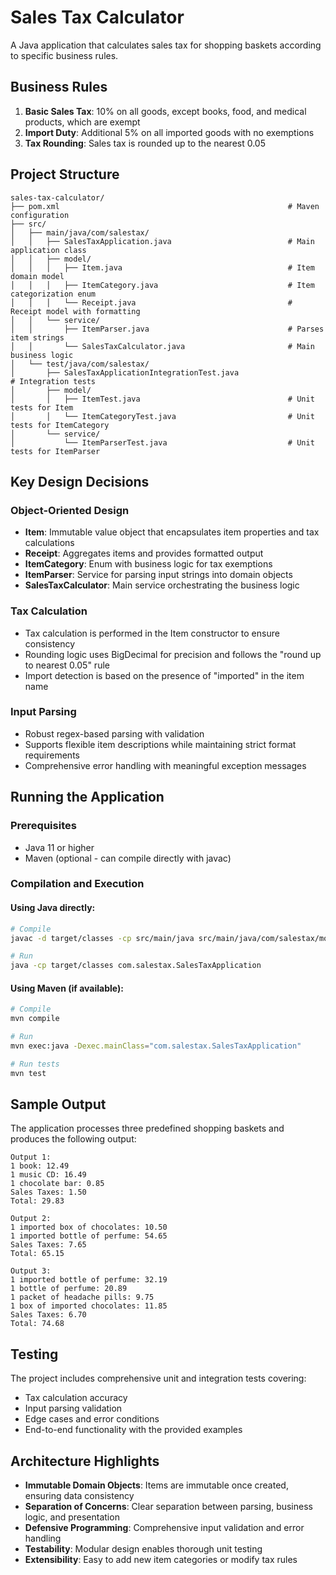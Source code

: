 # Sales Tax Calculator

A Java application that calculates sales tax for shopping baskets according to specific business rules.

## Business Rules

1. **Basic Sales Tax**: 10% on all goods, except books, food, and medical products, which are exempt
2. **Import Duty**: Additional 5% on all imported goods with no exemptions
3. **Tax Rounding**: Sales tax is rounded up to the nearest 0.05

## Project Structure

```
sales-tax-calculator/
├── pom.xml                                    			      # Maven configuration
├── src/
│   ├── main/java/com/salestax/
│   │   ├── SalesTaxApplication.java          			      # Main application class
│   │   ├── model/
│   │   │   ├── Item.java                     			      # Item domain model
│   │   │   ├── ItemCategory.java             			      # Item categorization enum
│   │   │   └── Receipt.java                  			      # Receipt model with formatting
│   │   └── service/
│   │       ├── ItemParser.java               			      # Parses item strings
│   │       └── SalesTaxCalculator.java       			      # Main business logic
│   └── test/java/com/salestax/
│       ├── SalesTaxApplicationIntegrationTest.java                   # Integration tests
│       ├── model/
│       │   ├── ItemTest.java                 			      # Unit tests for Item
│       │   └── ItemCategoryTest.java         			      # Unit tests for ItemCategory
│       └── service/
│           └── ItemParserTest.java           			      # Unit tests for ItemParser
```

## Key Design Decisions

### Object-Oriented Design
- **Item**: Immutable value object that encapsulates item properties and tax calculations
- **Receipt**: Aggregates items and provides formatted output
- **ItemCategory**: Enum with business logic for tax exemptions
- **ItemParser**: Service for parsing input strings into domain objects
- **SalesTaxCalculator**: Main service orchestrating the business logic

### Tax Calculation
- Tax calculation is performed in the Item constructor to ensure consistency
- Rounding logic uses BigDecimal for precision and follows the "round up to nearest 0.05" rule
- Import detection is based on the presence of "imported" in the item name

### Input Parsing
- Robust regex-based parsing with validation
- Supports flexible item descriptions while maintaining strict format requirements
- Comprehensive error handling with meaningful exception messages

## Running the Application

### Prerequisites
- Java 11 or higher
- Maven (optional - can compile directly with javac)

### Compilation and Execution

#### Using Java directly:
```bash
# Compile
javac -d target/classes -cp src/main/java src/main/java/com/salestax/model/*.java src/main/java/com/salestax/service/*.java src/main/java/com/salestax/*.java

# Run
java -cp target/classes com.salestax.SalesTaxApplication
```

#### Using Maven (if available):
```bash
# Compile
mvn compile

# Run
mvn exec:java -Dexec.mainClass="com.salestax.SalesTaxApplication"

# Run tests
mvn test
```

## Sample Output

The application processes three predefined shopping baskets and produces the following output:

```
Output 1:
1 book: 12.49
1 music CD: 16.49
1 chocolate bar: 0.85
Sales Taxes: 1.50
Total: 29.83

Output 2:
1 imported box of chocolates: 10.50
1 imported bottle of perfume: 54.65
Sales Taxes: 7.65
Total: 65.15

Output 3:
1 imported bottle of perfume: 32.19
1 bottle of perfume: 20.89
1 packet of headache pills: 9.75
1 box of imported chocolates: 11.85
Sales Taxes: 6.70
Total: 74.68
```

## Testing

The project includes comprehensive unit and integration tests covering:
- Tax calculation accuracy
- Input parsing validation
- Edge cases and error conditions
- End-to-end functionality with the provided examples

## Architecture Highlights

- **Immutable Domain Objects**: Items are immutable once created, ensuring data consistency
- **Separation of Concerns**: Clear separation between parsing, business logic, and presentation
- **Defensive Programming**: Comprehensive input validation and error handling
- **Testability**: Modular design enables thorough unit testing
- **Extensibility**: Easy to add new item categories or modify tax rules
